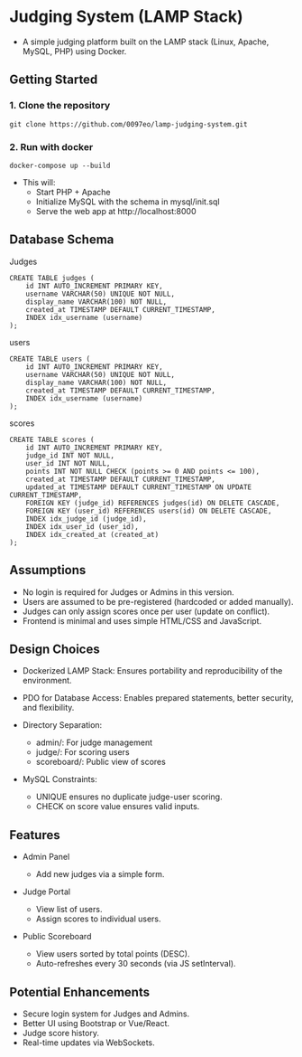 # Judging System (LAMP Stack)
- A simple judging platform built on the LAMP stack (Linux, Apache, MySQL, PHP) using Docker.

## Getting Started

### 1. Clone the repository
```
git clone https://github.com/0097eo/lamp-judging-system.git

```
### 2. Run with docker
```
docker-compose up --build
```
- This will:
   - Start PHP + Apache
   - Initialize MySQL with the schema in mysql/init.sql
   - Serve the web app at http://localhost:8000
  
## Database Schema
Judges
```
CREATE TABLE judges (
    id INT AUTO_INCREMENT PRIMARY KEY,
    username VARCHAR(50) UNIQUE NOT NULL,
    display_name VARCHAR(100) NOT NULL,
    created_at TIMESTAMP DEFAULT CURRENT_TIMESTAMP,
    INDEX idx_username (username)
);

```

users
```
CREATE TABLE users (
    id INT AUTO_INCREMENT PRIMARY KEY,
    username VARCHAR(50) UNIQUE NOT NULL,
    display_name VARCHAR(100) NOT NULL,
    created_at TIMESTAMP DEFAULT CURRENT_TIMESTAMP,
    INDEX idx_username (username)
);

```

scores
```
CREATE TABLE scores (
    id INT AUTO_INCREMENT PRIMARY KEY,
    judge_id INT NOT NULL,
    user_id INT NOT NULL,
    points INT NOT NULL CHECK (points >= 0 AND points <= 100),
    created_at TIMESTAMP DEFAULT CURRENT_TIMESTAMP,
    updated_at TIMESTAMP DEFAULT CURRENT_TIMESTAMP ON UPDATE CURRENT_TIMESTAMP,
    FOREIGN KEY (judge_id) REFERENCES judges(id) ON DELETE CASCADE,
    FOREIGN KEY (user_id) REFERENCES users(id) ON DELETE CASCADE,
    INDEX idx_judge_id (judge_id),
    INDEX idx_user_id (user_id),
    INDEX idx_created_at (created_at)
);

```

## Assumptions
- No login is required for Judges or Admins in this version.
- Users are assumed to be pre-registered (hardcoded or added manually).
- Judges can only assign scores once per user (update on conflict).
- Frontend is minimal and uses simple HTML/CSS and JavaScript.

## Design Choices
- Dockerized LAMP Stack: Ensures portability and reproducibility of the environment.
- PDO for Database Access: Enables prepared statements, better security, and flexibility.
- Directory Separation:
   - admin/: For judge management
   - judge/: For scoring users
   - scoreboard/: Public view of scores

- MySQL Constraints:
   - UNIQUE ensures no duplicate judge-user scoring.
   - CHECK on score value ensures valid inputs.
 
## Features
- Admin Panel
   - Add new judges via a simple form.

- Judge Portal
   - View list of users.
   - Assign scores to individual users.

- Public Scoreboard
   - View users sorted by total points (DESC).
   - Auto-refreshes every 30 seconds (via JS setInterval).

## Potential Enhancements
- Secure login system for Judges and Admins.
- Better UI using Bootstrap or Vue/React.
- Judge score history.
- Real-time updates via WebSockets.
